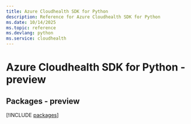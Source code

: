 ```yaml
---
title: Azure Cloudhealth SDK for Python
description: Reference for Azure Cloudhealth SDK for Python
ms.date: 10/14/2025
ms.topic: reference
ms.devlang: python
ms.service: cloudhealth
---
```

# Azure Cloudhealth SDK for Python - preview
## Packages - preview
[!INCLUDE [packages](cloudhealth-index.md)]
